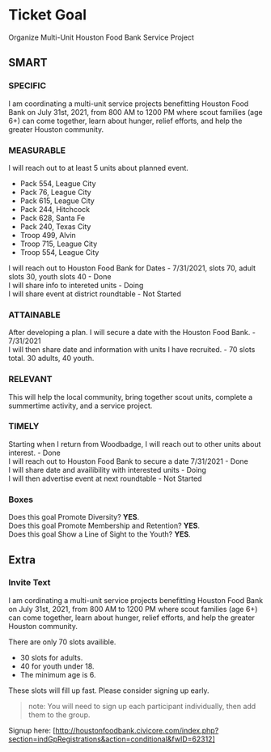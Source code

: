 # Ticket Goal #

Organize Multi-Unit Houston Food Bank Service Project

## SMART ##

### SPECIFIC ###

I am coordinating a multi-unit service projects benefitting Houston Food Bank on July 31st, 2021, from 800 AM to 1200 PM where scout families (age 6+) can come together, learn about hunger, relief efforts, and help the greater Houston community.

### MEASURABLE ###

I will reach out to at least 5 units about planned event.  
- Pack 554, League City
- Pack 76, League City
- Pack 615, League City
- Pack 244, Hitchcock
- Pack 628, Santa Fe
- Pack 240, Texas City
- Troop 499, Alvin
- Troop 715, League City
- Troop 554, League City

I will reach out to Houston Food Bank for Dates - 7/31/2021, slots 70, adult slots 30, youth slots 40 - Done  
I will share info to intereted units - Doing  
I will share event at district roundtable - Not Started  

### ATTAINABLE ###

After developing a plan. I will secure a date with the Houston Food Bank. - 7/31/2021  
I will then share date and information with units I have recruited. - 70 slots total. 30 adults, 40 youth.  

### RELEVANT ###

This will help the local community, bring together scout units, complete a summertime activity, and a service project.

### TIMELY ###

Starting when I return from Woodbadge, I will reach out to other units about interest. - Done  
I will reach out to Houston Food Bank to secure a date 7/31/2021 - Done  
I will share date and availibility with interested units - Doing  
I will then advertise event at next roundtable  - Not Started  

### Boxes ###

Does this goal Promote Diversity? **YES**.  
Does this goal Promote Membership and Retention? **YES**.  
Does this goal Show a Line of Sight to the Youth? **YES**.

## Extra ##

### Invite Text ###

I am cordinating a multi-unit service projects benefitting Houston Food Bank on July 31st, 2021, from 800 AM to 1200 PM where scout families (age 6+) can come together, learn about hunger, relief efforts, and help the greater Houston community.  

There are only 70 slots availible.  
- 30 slots for adults.   
- 40 for youth under 18.  
- The minimum age is 6.

These slots will fill up fast. Please consider signing up early. 
> note: You will need to sign up each participant individually, then add them to the group.  

Signup here:
[http://houstonfoodbank.civicore.com/index.php?section=indGpRegistrations&action=conditional&fwID=62312]
